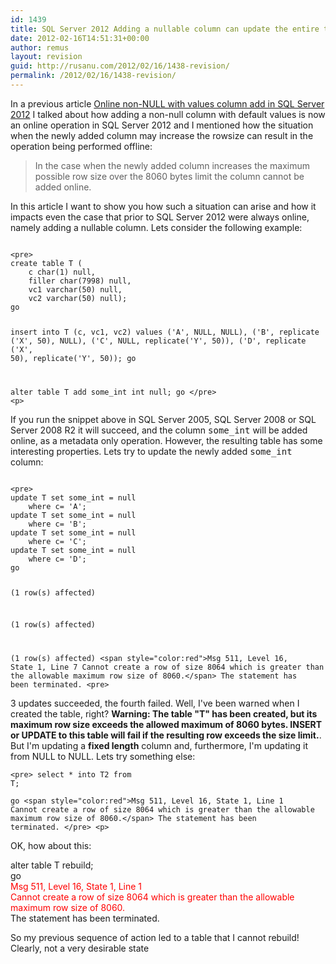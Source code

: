 ```yaml
---
id: 1439
title: SQL Server 2012 Adding a nullable column can update the entire table
date: 2012-02-16T14:51:31+00:00
author: remus
layout: revision
guid: http://rusanu.com/2012/02/16/1438-revision/
permalink: /2012/02/16/1438-revision/
---
```

In a previous article [Online non-NULL with values column add in SQL Server 2012](http://rusanu.com/2011/07/13/online-non-null-with-values-column-add-in-sql-server-11/) I talked about how adding a non-null column with default values is now an online operation in SQL Server 2012 and I mentioned how the situation when the newly added column may increase the rowsize can result in the operation being performed offline:

> In the case when the newly added column increases the maximum possible row size over the 8060 bytes limit the column cannot be added online.

In this article I want to show you how such a situation can arise and how it impacts even the case that prior to SQL Server 2012 were always online, namely adding a nullable column. Lets consider the following example:


<code class="prettyprint lang-sql">
&lt;pre>
create table T (
	c char(1) null,
	filler char(7998) null, 
	vc1 varchar(50) null,
	vc2 varchar(50) null);
go	

insert into  T (c, vc1, vc2) values 
	('A', NULL, NULL),
	('B', replicate ('X', 50), NULL),
	('C', NULL, replicate('Y', 50)),
	('D', replicate ('X', 50), replicate('Y', 50));
go

alter table T add some_int int null;
go
&lt;/pre>
&lt;p></code>

If you run the snippet above in SQL Server 2005, SQL Server 2008 or SQL Server 2008 R2 it will succeed, and the column <tt>some_int</tt> will be added online, as a metadata only operation. However, the resulting table has some interesting properties. Lets try to update the newly added <tt>some_int</tt> column:


<code class="prettyprint lang-sql">
&lt;pre>
update T set some_int = null
	where c= 'A';
update T set some_int = null
	where c= 'B';
update T set some_int = null
	where c= 'C';
update T set some_int = null
	where c= 'D';
go

(1 row(s) affected)

(1 row(s) affected)

(1 row(s) affected)
&lt;span style="color:red">Msg 511, Level 16, State 1, Line 7
Cannot create a row of size 8064 which is greater than the allowable maximum row size of 8060.&lt;/span>
The statement has been terminated.
&lt;pre></code> 

3 updates succeeded, the fourth failed. Well, I've been warned when I created the table, right? **Warning: The table "T" has been created, but its maximum row size exceeds the allowed maximum of 8060 bytes. INSERT or UPDATE to this table will fail if the resulting row exceeds the size limit.**. But I'm updating a **fixed length** column and, furthermore, I'm updating it from NULL to NULL. Lets try something else:

<code class="prettyprint lang-sql">&lt;pre>
select * into T2 from T;	
go
&lt;span style="color:red">Msg 511, Level 16, State 1, Line 1
Cannot create a row of size 8064 which is greater than the allowable maximum row size of 8060.&lt;/span>
The statement has been terminated.
&lt;/pre>
&lt;p></code>

OK, how about this:

alter table T rebuild;  
go  
<span style="color:red">Msg 511, Level 16, State 1, Line 1<br /> Cannot create a row of size 8064 which is greater than the allowable maximum row size of 8060.</span>  
The statement has been terminated.  
</code>

So my previous sequence of action led to a table that I cannot rebuild! Clearly, not a very desirable state